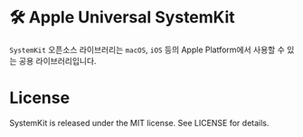 # 🛠 Apple Universal SystemKit

`SystemKit` 오픈소스 라이브러리는 `macOS`, `iOS` 등의 Apple Platform에서 사용할 수 있는 공용 라이브러리입니다.

# License

SystemKit is released under the MIT license. See LICENSE for details.
